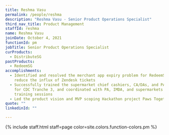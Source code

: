 ```yaml
---
title: Reshma Vasu
permalink: /people/reshma
description: "Reshma Vasu - Senior Product Operations Specialist"
third_nav_title: Product Management
staffId: reshma
name: Reshma Vasu
joinDate: October 4, 2021
functionId: pm
jobTitle: Senior Product Operations Specialist
curProducts:
  - DistributeSG
pastProducts:
  - RedeemSG
accomplishments:
  - Identified and resolved the merchant app expiry problem for RedeemSG to
    reduce the influx of Zendesk tickets
  - Successfully trained the supermarket chief cashiers, CA/DAs, and PA staff
    for CDC Tranche 3, and coordinated with PA, IMDA, and supermarkets on
    training sessions
  - Led the product vision and MVP scoping Hackathon project Paws Together
quote: ""
linkedinId: ""

---
```


{% include staff.html staff=page color=site.colors.function-colors.pm %}
